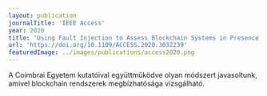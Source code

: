 ```yaml
---
layout: publication
journalTitle: 'IEEE Access'
year: 2020
title: 'Using Fault Injection to Assess Blockchain Systems in Presence of Faulty Smart Contracts'
url: 'https://doi.org/10.1109/ACCESS.2020.3032239'
featuredImage: ../images/publications/access2020.png
---
```


A Coimbrai Egyetem kutatóival együttműködve olyan módszert javasoltunk, amivel blockchain rendszerek megbízhatósága vizsgálható.
